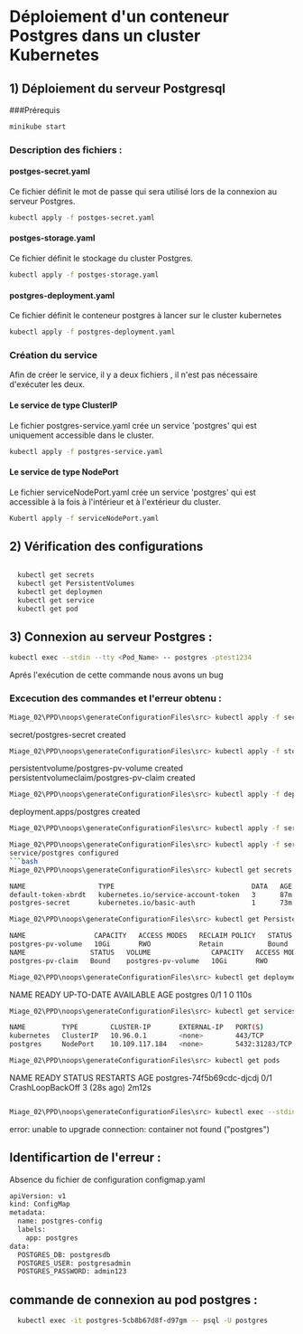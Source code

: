 #  Déploiement  d'un conteneur  Postgres dans un cluster Kubernetes

## 1) Déploiement du serveur Postgresql 
###Prérequis
```bash
minikube start
```

### Description des fichiers  :

#### postges-secret.yaml 
Ce fichier définit le mot de passe qui sera utilisé lors de la connexion au serveur  Postgres.
```bash 
kubectl apply -f postges-secret.yaml
```

#### postges-storage.yaml 
Ce fichier définit le stockage du cluster Postgres.
```bash 
kubectl apply -f postges-storage.yaml
```


####  postgres-deployment.yaml
Ce fichier définit  le conteneur postgres à lancer sur  le cluster kubernetes
```bash
kubectl apply -f postgres-deployment.yaml
```
### Création du service 
Afin de créer le service, il  y a deux fichiers , il n'est pas nécessaire d'exécuter les deux.

#### Le service de type ClusterIP 
Le fichier postgres-service.yaml crée un service 'postgres' qui est uniquement accessible dans le cluster.
```bash 
kubectl apply -f postgres-service.yaml
```
#### Le service de type NodePort 
Le fichier serviceNodePort.yaml crée un service 'postgres' qui est accessible à la fois à l'intérieur et à l'extérieur du cluster. 
```bash 
Kubertl apply -f serviceNodePort.yaml
```

## 2) Vérification des  configurations
```bash

  kubectl get secrets
  kubectl get PersistentVolumes
  kubectl get deploymen
  kubectl get service
  kubectl get pod
  ```
## 3) Connexion au serveur Postgres :
```bash
kubectl exec --stdin --tty <Pod_Name> -- postgres -ptest1234
```
Aprés l'exécution de cette commande nous avons un bug 

### Excecution des commandes et l'erreur obtenu : 
```bash
Miage_02\PPD\noops\generateConfigurationFiles\src> kubectl apply -f secret.yaml
```
secret/postgres-secret created
```bash
Miage_02\PPD\noops\generateConfigurationFiles\src> kubectl apply -f storage.yaml
```
persistentvolume/postgres-pv-volume created
persistentvolumeclaim/postgres-pv-claim created
```bash
Miage_02\PPD\noops\generateConfigurationFiles\src> kubectl apply -f deploymentDB.yaml
```
deployment.apps/postgres created
```bash
Miage_02\PPD\noops\generateConfigurationFiles\src> kubectl apply -f serviceClusterIp.yaml      
```
```bash
Miage_02\PPD\noops\generateConfigurationFiles\src> kubectl apply -f serviceNodePort.yaml      
service/postgres configured
```bash
Miage_02\PPD\noops\generateConfigurationFiles\src> kubectl get secrets

NAME                  TYPE                                  DATA   AGE
default-token-xbrdt   kubernetes.io/service-account-token   3      87m
postgres-secret       kubernetes.io/basic-auth              1      73m
```
```bash
Miage_02\PPD\noops\generateConfigurationFiles\src> kubectl get PersistentVolumes

NAME                 CAPACITY   ACCESS MODES   RECLAIM POLICY   STATUS   CLAIM                       STORAGECLASS   REASON   AGE
postgres-pv-volume   10Gi       RWO            Retain           Bound    default/postgres-pv-claim   manual                  72m
NAME                STATUS   VOLUME               CAPACITY   ACCESS MODES   STORAGECLASS   AGE
postgres-pv-claim   Bound    postgres-pv-volume   10Gi       RWO            manual         73m
```
```bash
Miage_02\PPD\noops\generateConfigurationFiles\src> kubectl get deployments
```
NAME       READY   UP-TO-DATE   AVAILABLE   AGE
postgres   0/1     1            0           110s

```bash
Miage_02\PPD\noops\generateConfigurationFiles\src> kubectl get services

NAME         TYPE        CLUSTER-IP       EXTERNAL-IP   PORT(S)          AGE
kubernetes   ClusterIP   10.96.0.1        <none>        443/TCP          88m
postgres     NodePort    10.109.117.184   <none>        5432:31283/TCP   90s
```
```bash
Miage_02\PPD\noops\generateConfigurationFiles\src> kubectl get pods
```
NAME                        READY   STATUS             RESTARTS      AGE
postgres-74f5b69cdc-djcdj   0/1     CrashLoopBackOff   3 (28s ago)   2m12s
  
```bash

Miage_02\PPD\noops\generateConfigurationFiles\src> kubectl exec --stdin --tty postgres-74f5b69cdc-djcdj -- postgres -ptest1234
```
error: unable to upgrade connection: container not found ("postgres")

## Identificartion de l'erreur : 
Absence du fichier de configuration configmap.yaml
```bash
apiVersion: v1
kind: ConfigMap
metadata:
  name: postgres-config
  labels:
    app: postgres
data:
  POSTGRES_DB: postgresdb
  POSTGRES_USER: postgresadmin
  POSTGRES_PASSWORD: admin123
```

## commande de connexion au pod postgres :
```bash
  kubectl exec -it postgres-5cb8b67d8f-d97gm -- psql -U postgres
```
